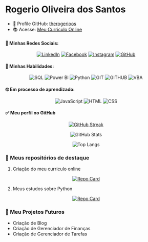 # Rogerio Oliveira dos Santos
* 🦗 Profile GitHub: [therogerioos](https://github.com/therogerioos)
* 📚 Acesse: [Meu Curriculo Online](https://therogerioos.github.io/resume/)
                                                            
#### 📱 Minhas Redes Sociais:

<center>

[![LinkedIn](https://img.shields.io/badge/LinkedIn-000?style=for-the-badge&logo=linkedin&logoColor=0E76A8)](https://www.linkedin.com/in/rogeriooliveiradossantos/)
[![Facebook](https://img.shields.io/badge/Facebook-000?style=for-the-badge&logo=facebook)](https://www.facebook.com/rogeriooliveirasantos)
[![Instagram](https://img.shields.io/badge/Instagram-000?style=for-the-badge&logo=instagram)](https://www.instagram.com/therogerioos/)
[![GitHub](https://img.shields.io/badge/GitHub-000?style=for-the-badge&logo=github)](https://github.com/therogerioos)

</center>

#### 💪 Minhas Habilidades:

<center>

![SQL](https://img.shields.io/badge/SQL-000?style=for-the-badge&logo=sql)
![Power BI](https://img.shields.io/badge/PowerBI-000?style=for-the-badge&logo=PowerBI)
![Python](https://img.shields.io/badge/Python-000?style=for-the-badge&logo=Python)
![GIT](https://img.shields.io/badge/git-000?style=for-the-badge&logo=git)
![GITHUB](https://img.shields.io/badge/github-000?style=for-the-badge&logo=github)
![VBA](https://img.shields.io/badge/VBA-000?style=for-the-badge&logo=vba)


</center>


#### 🤓 Em processo de aprendizado:

<center>

![JavaScript](https://img.shields.io/badge/JavaScript-000?style=for-the-badge&logo=javascript)
![HTML](https://img.shields.io/badge/HTML-000?style=for-the-badge&logo=HTML)
![CSS](https://img.shields.io/badge/CSS-000?style=for-the-badge&logo=CSS)

</center>

#### ✅ Meu perfil no GitHub

<center>

[![GitHub Streak](https://streak-stats.demolab.com/?user=therogerioos&theme=dark&background=000&border=30A3DC&dates=FFF)](https://git.io/streak-stats)


![GitHub Stats](https://github-readme-stats.vercel.app/api?username=therogerioos&theme=transparent&bg_color=000&border_color=30A3DC&show_icons=true&icon_color=30A3DC&title_color=FFA500&text_color=FFF)


![Top Langs](https://github-readme-stats-git-masterrstaa-rickstaa.vercel.app/api/top-langs/?username=therogerioos&bg_color=000&border_color=30A3DC&title_color=FFA500&text_color=FFF)

</center>

### 📖 Meus repositórios de destaque

1) Criação do meu curriculo online

<center>

[![Repo Card](https://github-readme-stats.vercel.app/api/pin/?username=therogerioos&repo=resume&bg_color=000&border_color=30A3DC&show_icons=true&icon_color=30A3DC&title_color=FFA500&text_color=FFF)](https://github.com/therogerioos/resume)

</center>

2) Meus estudos sobre Python

<center>

[![Repo Card](https://github-readme-stats.vercel.app/api/pin/?username=therogerioos&repo=EstudosPython&bg_color=000&border_color=30A3DC&show_icons=true&icon_color=30A3DC&title_color=FFA500&text_color=FFF)](https://github.com/therogerioos/EstudosPython)


</center>


### 📁 Meu Projetos Futuros

* Criação de Blog
* Criação de Gerenciador de Finanças
* Criação de Gerenciador de Tarefas



